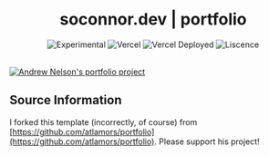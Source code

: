 
<div align="center">
  <h1>soconnor.dev | portfolio</h1>
  <p></p>
  <img src="https://img.shields.io/badge/stability-beta-blue.svg" alt="Experimental">
  <img src="https://vercelbadge.vercel.app/api/atlamors/portfolio-theme" alt="Vercel">
  <img src="https://therealsujitk-vercel-badge.vercel.app/?app=portfolio-theme-jqe0jhmif-atlamors.vercel.app" alt="Vercel Deployed">
  <img src="https://img.shields.io/github/license/atlamors/portfolio-theme" alt="Liscence">
  <br><br>
</div>

[![Andrew Nelson's portfolio project](https://www.andrewnelson.net/img/preview.png)](https://github.com/atlamors/portfolio)

## Source Information
I forked this template (incorrectly, of course) from [https://github.com/atlamors/portfolio](https://github.com/atlamors/portfolio). Please support his project!